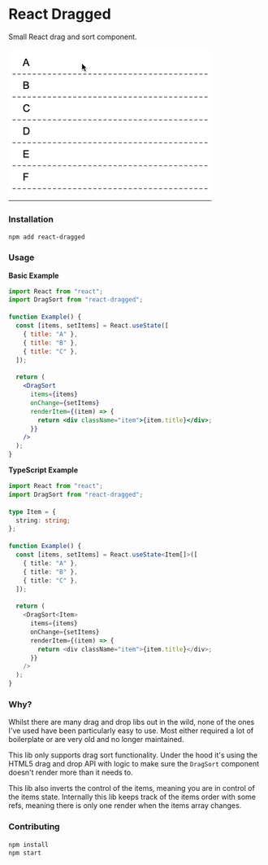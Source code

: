 # React Dragged

Small React drag and sort component.

![Demo](./misc/demo.gif)

### Installation

```shell
npm add react-dragged
```

### Usage

**Basic Example**

```jsx
import React from "react";
import DragSort from "react-dragged";

function Example() {
  const [items, setItems] = React.useState([
    { title: "A" },
    { title: "B" },
    { title: "C" },
  ]);

  return (
    <DragSort
      items={items}
      onChange={setItems}
      renderItem={(item) => {
        return <div className="item">{item.title}</div>;
      }}
    />
  );
}
```

**TypeScript Example**

```typescript jsx
import React from "react";
import DragSort from "react-dragged";

type Item = {
  string: string;
};

function Example() {
  const [items, setItems] = React.useState<Item[]>([
    { title: "A" },
    { title: "B" },
    { title: "C" },
  ]);

  return (
    <DragSort<Item>
      items={items}
      onChange={setItems}
      renderItem={(item) => {
        return <div className="item">{item.title}</div>;
      }}
    />
  );
}
```

### Why?

Whilst there are many drag and drop libs out in the wild, none of the ones I've used have been particularly easy to use. Most either required a lot of boilerplate or are very old and no longer maintained.

This lib only supports drag sort functionality. Under the hood it's using the HTML5 drag and drop API with logic to make sure the `DragSort` component doesn't render more than it needs to.

This lib also inverts the control of the items, meaning you are in control of the items state. Internally this lib keeps track of the items order with some refs, meaning there is only one render when the items array changes.

### Contributing

```shell
npm install
npm start
```
